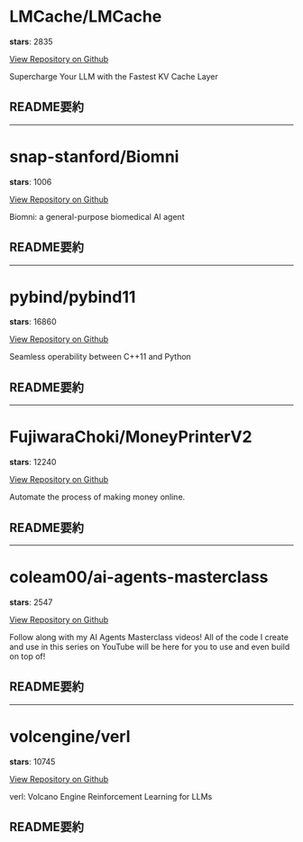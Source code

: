 
# LMCache/LMCache

**stars**: 2835

[View Repository on Github](https://github.com/LMCache/LMCache)

Supercharge Your LLM with the Fastest KV Cache Layer

## README要約


---

# snap-stanford/Biomni

**stars**: 1006

[View Repository on Github](https://github.com/snap-stanford/Biomni)

Biomni: a general-purpose biomedical AI agent

## README要約


---

# pybind/pybind11

**stars**: 16860

[View Repository on Github](https://github.com/pybind/pybind11)

Seamless operability between C++11 and Python

## README要約


---

# FujiwaraChoki/MoneyPrinterV2

**stars**: 12240

[View Repository on Github](https://github.com/FujiwaraChoki/MoneyPrinterV2)

Automate the process of making money online.

## README要約


---

# coleam00/ai-agents-masterclass

**stars**: 2547

[View Repository on Github](https://github.com/coleam00/ai-agents-masterclass)

Follow along with my AI Agents Masterclass videos! All of the code I create and use in this series on YouTube will be here for you to use and even build on top of!

## README要約


---

# volcengine/verl

**stars**: 10745

[View Repository on Github](https://github.com/volcengine/verl)

verl: Volcano Engine Reinforcement Learning for LLMs

## README要約

